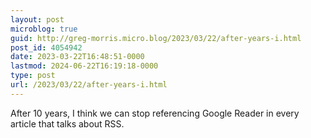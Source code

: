 ```yaml
---
layout: post
microblog: true
guid: http://greg-morris.micro.blog/2023/03/22/after-years-i.html
post_id: 4054942
date: 2023-03-22T16:48:51-0000
lastmod: 2024-06-22T16:19:18-0000
type: post
url: /2023/03/22/after-years-i.html
---
```

After 10 years, I think we can stop referencing Google Reader in every article that talks about RSS. 
